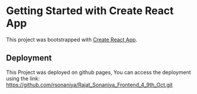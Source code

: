 # Getting Started with Create React App

This project was bootstrapped with [Create React App](https://github.com/facebook/create-react-app).

## Deployment
This Project was deployed on github pages, You can access the deployment using the link: https://github.com/rsonaniya/Rajat_Sonaniya_Frontend_4_9th_Oct.git
